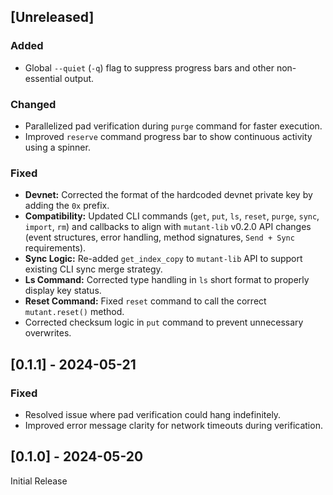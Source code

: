## [Unreleased]

### Added
- Global `--quiet` (`-q`) flag to suppress progress bars and other non-essential output.

### Changed
- Parallelized pad verification during `purge` command for faster execution.
- Improved `reserve` command progress bar to show continuous activity using a spinner.

### Fixed
- **Devnet:** Corrected the format of the hardcoded devnet private key by adding the `0x` prefix.
- **Compatibility:** Updated CLI commands (`get`, `put`, `ls`, `reset`, `purge`, `sync`, `import`, `rm`) and callbacks to align with `mutant-lib` v0.2.0 API changes (event structures, error handling, method signatures, `Send + Sync` requirements).
- **Sync Logic:** Re-added `get_index_copy` to `mutant-lib` API to support existing CLI sync merge strategy.
- **Ls Command:** Corrected type handling in `ls` short format to properly display key status.
- **Reset Command:** Fixed `reset` command to call the correct `mutant.reset()` method.
- Corrected checksum logic in `put` command to prevent unnecessary overwrites.

## [0.1.1] - 2024-05-21

### Fixed
- Resolved issue where pad verification could hang indefinitely.
- Improved error message clarity for network timeouts during verification.

## [0.1.0] - 2024-05-20

Initial Release 